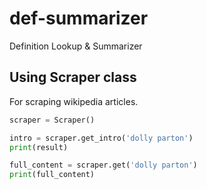 # def-summarizer
Definition Lookup &amp; Summarizer

## Using Scraper class
For scraping wikipedia articles.
```python
scraper = Scraper()

intro = scraper.get_intro('dolly parton')
print(result)

full_content = scraper.get('dolly parton')
print(full_content)
```